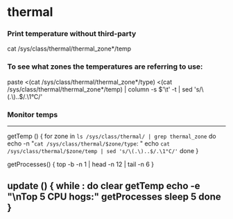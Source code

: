 # thermal

### Print temperature without third-party 

cat /sys/class/thermal/thermal_zone*/temp 

### To see what zones the temperatures are referring to use:
paste <(cat /sys/class/thermal/thermal_zone*/type) <(cat /sys/class/thermal/thermal_zone*/temp) | column -s $'\t' -t | sed 's/\(.\)..$/.\1°C/'    

### Monitor temps
-------
getTemp () {
  for zone in `ls /sys/class/thermal/ | grep thermal_zone`
  do
    echo -n "`cat /sys/class/thermal/$zone/type`: "
    echo `cat /sys/class/thermal/$zone/temp | sed 's/\(.\)..$/.\1°C/'`
  done
}

getProcesses() {
  top -b -n 1 | head -n 12  | tail -n 6
}

update () {
  while :
  do
    clear
    getTemp
    echo -e "\nTop 5 CPU hogs:"
    getProcesses
    sleep 5
  done
}
-------